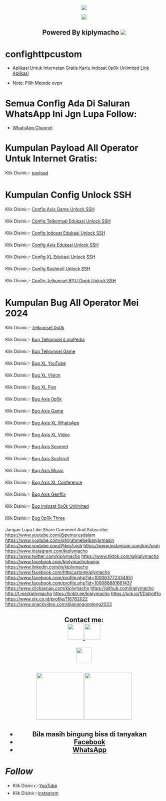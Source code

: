 <p align="center">
<img src="https://readme-typing-svg.herokuapp.com?color=%2336BCF7&center=true&vCenter=true&lines=Channel+YouTube+@km7ujuh" />
</p>

<p align="center">
<img src="https://readme-typing-svg.herokuapp.com?color=%2336BCF7&center=true&vCenter=true&lines=K+I+P+L+Y+M+A+C+H+O" />
</p>

<h2 align="center">
Powered By kiplymacho
<img src="https://img.shields.io/badge/Version-1.0.0-blue.svg"></h2>

# confighttpcustom
- Aplikasi Untuk Internetan Gratis Kartu Indosat 0p0k Unlimited
 [Link Aplikasi](https://sfile.mobi/7SMATlKVVem)

- Note:
Pilih Metode ovpn

# Semua Config Ada Di Saluran WhatsApp Ini Jgn Lupa Follow:
- [WhatsApp Channel](https://whatsapp.com/channel/0029VaaFkqtGU3BSf6gTnj2s)

# Kumpulan Payload All Operator Untuk Internet Gratis:
Klik Disini👉
[payload](https://sfile.mobi/80aBinxFscu)

# Kumpulan Config Unlock SSH

Klik Disini👉
[Config Axis Game Unlock SSH](https://youtu.be/9TITdO2-UfU)

Klik Disini👉
[Config Telkomsel Edukasi Unlock SSH](https://youtu.be/OQJfKepO4hU)

Klik Disini👉
[Config Indosat Edukasi Unlock SSH](https://youtu.be/HBC9i9z75QA)

Klik Disini👉
[Config Axis Edukasi Unlock SSH](https://youtu.be/d6chn5vTzZE)

Klik Disini👉
[Config XL Edukasi Unlock SSH](https://youtu.be/ljJVO5bPtYg)

Klik Disini👉
[Config Sushiroll Unlock SSH](https://youtu.be/R-rBfhBbm1M)

Klik Disini👉
[Config Telkomsel BYU Opok Unlock SSH](https://youtu.be/u8Y9cLIhTLs)

# Kumpulan Bug All Operator Mei 2024

Klik Disini👉
[Telkomsel 0p0k](https://sfile.mobi/bsoBOcDQqs7)

Klik Disini👉
[Bug Telkomsel iLmuPedia](https://sfile.mobi/1zgwntqWziZ)

Klik Disini👉
[Bug Telkomsel Game](https://sfile.mobi/aK4BrQxzTaX)

Klik Disini👉
[Bug XL YouTube](https://sfile.mobi/5CqyCF0fXqN)

Klik Disini👉
[Bug XL Vision](https://sfile.mobi/4MIyahZ5Uc9)

Klik Disini👉
[Bug XL Flex](https://sfile.mobi/6zwz9Ox0EEE)

Klik Disini👉
[Bug Axis 0p0k](https://sfile.mobi/9UmB4A4oiQD)

Klik Disini👉
[Bug Axis Game](https://sfile.mobi/87yA4aWGEoD)

Klik Disini👉
[Bug Axis XL WhatsApp](https://sfile.mobi/3tsxrXpcWsI)

Klik Disini👉
[Bug Axis XL Video](https://sfile.mobi/9FAASyeBgII)

Klik Disini👉
[Bug Axis Sosmed](https://sfile.mobi/2oYwS8lXnqh)

Klik Disini👉
[Bug Axis Sushiroll](https://sfile.mobi/734zt7u8daF)

Klik Disini👉
[Bug Axis Music](https://sfile.mobi/aCGBqAl8S4r)

Klik Disini👉
[Bug Axis XL Conference](https://sfile.mobi/7hQzAKqYHCw)

Klik Disini👉
[Bug Axis Genflix](https://sfile.mobi/8tIAfSK5R6g)

Klik Disini👉
[Bug Indosat 0p0k Unlimited](https://sfile.mobi/4qym6uHsreO)

Klik Disini👉
[Bug 0p0k Three](https://sfile.mobi/7pezDASeycJ)

Jangan Lupa Like Share Comment And Subscribe
https://www.youtube.com/@pemurusdalam
https://www.youtube.com/@hijrahmebelbanjarmasin
https://www.youtube.com/@km7ujuh
https://www.instagram.com/km7ujuh
https://www.instagram.com/kiplymacho
https://www.twitter.com/kiplymacho
https://www.tiktok.com/@kiplymacho
https://www.facebook.com/kiplymachobanjar
https://www.linkedin.com/in/kiplymacho
https://www.facebook.com/httpcustomkiplymacho
https://www.facebook.com/profile.php?id=100063772334951
https://www.facebook.com/profile.php?id=100088881661437
https://www.clickasnap.com/kiplymacho
https://github.com/kiplymacho
http://t.me/kiplymacho
https://linktr.ee/kiplymacho
https://sck.io/f/Djdro91o
https://www.olx.co.id/profile/116782022
https://www.snackvideo.com/@ananggonjeng2023

</p>
<div height='45' align="center">
<h2>Contact me: <br>
<a href="https://github.com/kiplymacho"> <img src="https://cdn.jsdelivr.net/npm/simple-icons@3.0.1/icons/github.svg" height='50'> </a>
<a href="https://facebook.com/kiplymachobanjar"> <img src="https://cdn.jsdelivr.net/npm/simple-icons@3.0.1/icons/facebook.svg" height='50'> </a>

<a href="https://paypal.me/kiplymacho"> <img src="https://cdn.trakteer.id/images/embed/trbtn-red-6.png" height='50'> </a>
</h2>
</div>
<h2 align="center">
<img height=150 src="https://github-readme-stats.vercel.app/api/top-langs/?username=kiplymacho&layout=compact&theme=dark">
<img height=150 src="https://github-readme-stats.vercel.app/api?username=kiplymacho&count_private=true&show_icons=true&theme=dark">
<h2 align="center">

- Bila masih bingung bisa di tanyakan 
- [Facebook](https://www.facebook.com/httpcustomkiplymacho/)
- [WhatsApp](https://wa.me/6285751032225)

# _Follow_
- Klik Disini 👉[YouTube](https://www.youtube.com/@km7ujuh)
- Klik Disini👉[instagram](https://instagram.com/kiplymacho)
